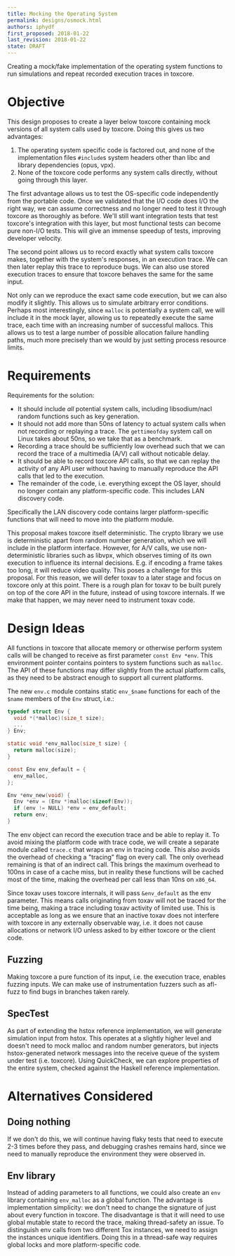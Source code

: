 ```yaml
---
title: Mocking the Operating System
permalink: designs/osmock.html
authors: iphydf
first_proposed: 2018-01-22
last_revision: 2018-01-22
state: DRAFT
---
```


Creating a mock/fake implementation of the operating system functions to run
simulations and repeat recorded execution traces in toxcore.

# Objective

This design proposes to create a layer below toxcore containing mock versions
of all system calls used by toxcore. Doing this gives us two advantages:

1.  The operating system specific code is factored out, and none of the
    implementation files `#include`s system headers other than libc and
    library dependencies (opus, vpx).
2.  None of the toxcore code performs any system calls directly, without going
    through this layer.

The first advantage allows us to test the OS-specific code independently from
the portable code. Once we validated that the I/O code does I/O the right way,
we can assume correctness and no longer need to test it through toxcore as
thoroughly as before. We'll still want integration tests that test toxcore's
integration with this layer, but most functional tests can become pure non-I/O
tests. This will give an immense speedup of tests, improving developer
velocity.

The second point allows us to record exactly what system calls toxcore makes,
together with the system's responses, in an execution trace. We can then later
replay this trace to reproduce bugs. We can also use stored execution traces
to ensure that toxcore behaves the same for the same input.

Not only can we reproduce the exact same code execution, but we can also
modify it slightly. This allows us to simulate arbitrary error conditions.
Perhaps most interestingly, since `malloc` is potentially a system call, we
will include it in the mock layer, allowing us to repeatedly execute the same
trace, each time with an increasing number of successful mallocs. This allows
us to test a large number of possible allocation failure handling paths, much
more precisely than we would by just setting process resource limits.

# Requirements

Requirements for the solution:

*   It should include *all* potential system calls, including libsodium/nacl
    random functions such as key generation.
*   It should not add more than 50ns of latency to actual system calls when
    not recording or replaying a trace. The `gettimeofday` system call on
    Linux takes about 50ns, so we take that as a benchmark.
*   Recording a trace should be sufficiently low overhead such that we can
    record the trace of a multimedia (A/V) call without noticable delay.
*   It should be able to record toxcore API calls, so that we can replay the
    activity of any API user without having to manually reproduce the API
    calls that led to the execution.
*   The remainder of the code, i.e. everything except the OS layer, should no
    longer contain any platform-specific code. This includes LAN discovery
    code.

Specifically the LAN discovery code contains larger platform-specific
functions that will need to move into the platform module.

This proposal makes toxcore itself deterministic. The crypto library we use is
deterministic apart from random number generation, which we will include in
the platform interface. However, for A/V calls, we use non-deterministic
libraries such as libvpx, which observes timing of its own execution to
influence its internal decisions. E.g. if encoding a frame takes too long, it
will reduce video quality. This poses a challenge for this proposal. For this
reason, we will defer toxav to a later stage and focus on toxcore only at this
point. There is a rough plan for toxav to be built purely on top of the core
API in the future, instead of using toxcore internals. If we make that happen,
we may never need to instrument toxav code.

# Design Ideas

All functions in toxcore that allocate memory or otherwise perform system
calls will be changed to receive as first parameter `const Env *env`. This
environment pointer contains pointers to system functions such as `malloc`.
The API of these functions may differ slightly from the actual platform calls,
as they need to be abstract enough to support all current platforms.

The new `env.c` module contains static `env_$name` functions for each of the
`$name` members of the `Env` struct, i.e.:

```c
typedef struct Env {
  void *(*malloc)(size_t size);
  ...
} Env;

static void *env_malloc(size_t size) {
  return malloc(size);
}

const Env env_default = {
  env_malloc,
};

Env *env_new(void) {
  Env *env = (Env *)malloc(sizeof(Env));
  if (env != NULL) *env = env_default;
  return env;
}
```

The env object can record the execution trace and be able to replay it. To
avoid mixing the platform code with trace code, we will create a separate
module called `trace.c` that wraps an env in tracing code. This also avoids
the overhead of checking a "tracing" flag on every call. The only overhead
remaining is that of an indirect call. This brings the maximum overhead to
100ns in case of a cache miss, but in reality these functions will be cached
most of the time, making the overhead per call less than 10ns on `x86_64`.

Since toxav uses toxcore internals, it will pass `&env_default` as the env
parameter. This means calls originating from toxav will not be traced for the
time being, making a trace including toxav activity of limited use. This is
acceptable as long as we ensure that an inactive toxav does not interfere with
toxcore in any externally observable way, i.e. it does not cause allocations
or network I/O unless asked to by either toxcore or the client code.

## Fuzzing

Making toxcore a pure function of its input, i.e. the execution trace, enables
fuzzing inputs. We can make use of instrumentation fuzzers such as afl-fuzz to
find bugs in branches taken rarely.

## SpecTest

As part of extending the hstox reference implementation, we will generate
simulation input from hstox. This operates at a slightly higher level and
doesn't need to mock malloc and random number generators, but injects
hstox-generated network messages into the receive queue of the system under
test (i.e. toxcore). Using QuickCheck, we can explore properties of the entire
system, checked against the Haskell reference implementation.

# Alternatives Considered

## Doing nothing

If we don't do this, we will continue having flaky tests that need to execute
2-3 times before they pass, and debugging crashes remains hard, since we need
to manually reproduce the environment they were observed in.

## Env library

Instead of adding parameters to all functions, we could also create an `env`
library containing `env_malloc` as a global function. The advantage is
implementation simplicity: we don't need to change the signature of just about
every function in toxcore. The disadvantage is that it will need to use global
mutable state to record the trace, making thread-safety an issue. To
distinguish env calls from two different Tox instances, we need to assign the
instances unique identifiers. Doing this in a thread-safe way requires global
locks and more platform-specific code.
